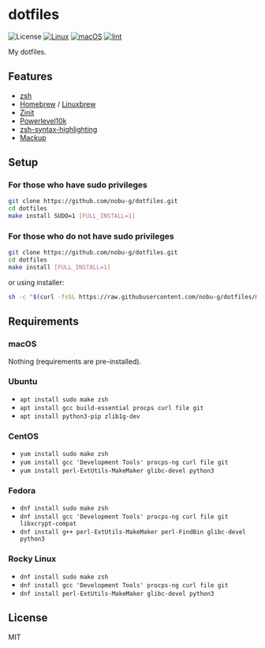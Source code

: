 # dotfiles

![License](http://img.shields.io/badge/license-MIT-blue.svg)
[![Linux](https://github.com/nobu-g/dotfiles/actions/workflows/test-linux.yml/badge.svg)](https://github.com/nobu-g/dotfiles/actions/workflows/test-linux.yml)
[![macOS](https://github.com/nobu-g/dotfiles/actions/workflows/test-macos.yml/badge.svg)](https://github.com/nobu-g/dotfiles/actions/workflows/test-macos.yml)
[![lint](https://github.com/nobu-g/dotfiles/actions/workflows/lint.yml/badge.svg)](https://github.com/nobu-g/dotfiles/actions/workflows/lint.yml)

My dotfiles.

## Features
- [zsh](https://zsh.sourceforge.io)
- [Homebrew](https://brew.sh/) / [Linuxbrew](https://docs.brew.sh/Homebrew-on-Linux)
- [Zinit](https://github.com/zdharma-continuum/zinit)
- [Powerlevel10k](https://github.com/romkatv/powerlevel10k)
- [zsh-syntax-highlighting](https://github.com/zsh-users/zsh-syntax-highlighting)
- [Mackup](https://github.com/lra/mackup)

## Setup

### For those who have sudo privileges

```bash
git clone https://github.com/nobu-g/dotfiles.git
cd dotfiles
make install SUDO=1 [FULL_INSTALL=1]
```

### For those who do not have sudo privileges

```bash
git clone https://github.com/nobu-g/dotfiles.git
cd dotfiles
make install [FULL_INSTALL=1]
```
or using installer:
```bash
sh -c "$(curl -fsSL https://raw.githubusercontent.com/nobu-g/dotfiles/main/install.sh)"
```

## Requirements

### macOS
Nothing (requirements are pre-installed).

### Ubuntu
- `apt install sudo make zsh`
- `apt install gcc build-essential procps curl file git`
- `apt install python3-pip zlib1g-dev`

### CentOS
- `yum install sudo make zsh`
- `yum install gcc 'Development Tools' procps-ng curl file git`
- `yum install perl-ExtUtils-MakeMaker glibc-devel python3`

### Fedora
- `dnf install sudo make zsh`
- `dnf install gcc 'Development Tools' procps-ng curl file git libxcrypt-compat`
- `dnf install g++ perl-ExtUtils-MakeMaker perl-FindBin glibc-devel python3`

### Rocky Linux
- `dnf install sudo make zsh`
- `dnf install gcc 'Development Tools' procps-ng curl file git`
- `dnf install perl-ExtUtils-MakeMaker glibc-devel python3`

## License

MIT
